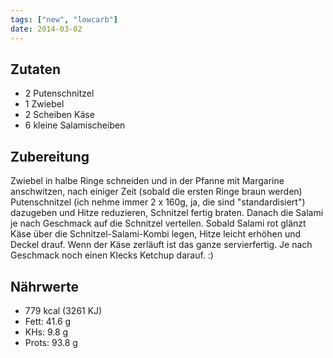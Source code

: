 ```yaml
---
tags: ["new", "lowcarb"]
date: 2014-03-02
---
```


## Zutaten
- 2 Putenschnitzel
- 1 Zwiebel
- 2 Scheiben Käse
- 6 kleine Salamischeiben

## Zubereitung
Zwiebel in halbe Ringe schneiden und in der Pfanne mit Margarine anschwitzen, nach einiger Zeit (sobald die ersten Ringe braun werden) Putenschnitzel (ich nehme immer 2 x 160g, ja, die sind "standardisiert") dazugeben und Hitze reduzieren, Schnitzel fertig braten.
Danach die Salami je nach Geschmack auf die Schnitzel verteilen. Sobald Salami rot glänzt Käse über die Schnitzel-Salami-Kombi legen, Hitze leicht erhöhen und Deckel drauf. Wenn der Käse zerläuft ist das ganze servierfertig. Je nach Geschmack noch einen Klecks Ketchup darauf. :)

## Nährwerte
- 779 kcal (3261 KJ)
- Fett: 41.6 g
- KHs: 9.8 g
- Prots: 93.8 g
